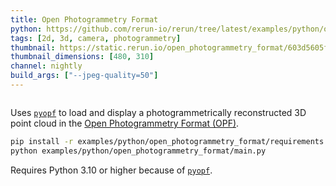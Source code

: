 ```yaml
---
title: Open Photogrammetry Format
python: https://github.com/rerun-io/rerun/tree/latest/examples/python/open_photogrammetry_format/main.py
tags: [2d, 3d, camera, photogrammetry]
thumbnail: https://static.rerun.io/open_photogrammetry_format/603d5605f9670889bc8bce3365f16b831fce1eb1/480w.png
thumbnail_dimensions: [480, 310]
channel: nightly
build_args: ["--jpeg-quality=50"]
---
```


<picture>
  <source media="(max-width: 480px)" srcset="https://static.rerun.io/open_photogrammetry_format/603d5605f9670889bc8bce3365f16b831fce1eb1/480w.png">
  <source media="(max-width: 768px)" srcset="https://static.rerun.io/open_photogrammetry_format/603d5605f9670889bc8bce3365f16b831fce1eb1/768w.png">
  <source media="(max-width: 1024px)" srcset="https://static.rerun.io/open_photogrammetry_format/603d5605f9670889bc8bce3365f16b831fce1eb1/1024w.png">
  <source media="(max-width: 1200px)" srcset="https://static.rerun.io/open_photogrammetry_format/603d5605f9670889bc8bce3365f16b831fce1eb1/1200w.png">
  <img src="https://static.rerun.io/open_photogrammetry_format/603d5605f9670889bc8bce3365f16b831fce1eb1/full.png" alt="">
</picture>


Uses [`pyopf`](https://github.com/Pix4D/pyopf) to load and display a photogrammetrically reconstructed 3D point cloud in the [Open Photogrammetry Format (OPF)](https://www.pix4d.com/open-photogrammetry-format/).


```bash
pip install -r examples/python/open_photogrammetry_format/requirements.txt
python examples/python/open_photogrammetry_format/main.py
```

Requires Python 3.10 or higher because of [`pyopf`](https://pypi.org/project/pyopf/).
